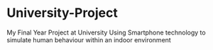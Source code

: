 # University-Project
My Final Year Project at University
Using Smartphone technology to simulate human behaviour within an indoor environment
